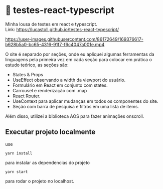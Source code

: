 # 🔷 testes-react-typescript

Minha lousa de testes em react e typescript.<br>
Link: https://lucastoll.github.io/testes-react-typescript/

https://user-images.githubusercontent.com/86172649/169376617-b628b5a0-bc65-4316-91f7-f6c4047a001e.mp4

O site é separado por seções, onde eu apliquei algumas ferramentas da linguagens pela primeira vez em cada seção para colocar em prática o estudo teórico, as seções são:

<ul>
  <li>States & Props</li>
  <li>UseEffect observando a width da viewport do usuário.</li>
  <li>Formulário em React em conjunto com states.</li>
  <li>Carrousel e renderização com .map</li>
  <li>React Router.</li>
  <li>UseContext para aplicar mudanças em todos os componentes do site.</li>
  <li>Seção com barra de pesquisa e filtros em uma lista de items.</li>
</ul>

Além disso, utilizei a biblioteca AOS para fazer animações onscroll.

## Executar projeto localmente

use

`yarn install`

para instalar as dependencias do projeto

`yarn start`

para rodar o projeto no localhost.

